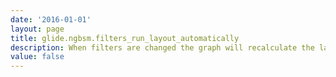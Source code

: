 ```yaml
---
date: '2016-01-01'
layout: page
title: glide.ngbsm.filters_run_layout_automatically
description: When filters are changed the graph will recalculate the layout using the currently selected layout algorithm
value: false
---
```

